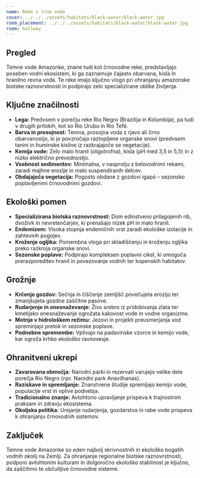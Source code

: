 ```yaml
---
name: Reke s črno vodo
cover: ../../../assets/habitats/black-water/black-water.jpg
room_placement: ../../../assets/habitats/black-water/black-water.jpg
room: hallway
---
```

## Pregled
Temne vode Amazonke, znane tudi kot črnovodne reke, predstavljajo poseben vodni ekosistem, ki ga zaznamuje čajasto obarvana, kisla in hranilno revna voda. Te reke imajo ključno vlogo pri ohranjanju amazonske biotske raznovrstnosti in podpirajo zelo specializirane oblike življenja.

## Ključne značilnosti
- **Lega:** Predvsem v porečju reke Rio Negro (Brazilija in Kolumbija), pa tudi v drugih pritokih, kot so Rio Urubu in Rio Tefé.
- **Barva in prosojnost:** Temna, prosojna voda z rjavo ali črno obarvanostjo, ki jo povzročajo raztopljene organske snovi (predvsem tanini in huminske kisline iz razkrajajoče se vegetacije).
- **Kemija vode:** Zelo malo hranil (oligotrofna), kisla (pH med 3,5 in 5,5) in z nizko električno prevodnostjo.
- **Vsebnost sedimentov:** Minimalna, v nasprotju z belovodnimi rekami, zaradi majhne erozije in malo suspendiranih delcev.
- **Obdajajoča vegetacija:** Pogosto obdane z gozdovi igapó – sezonsko poplavljenimi črnovodnimi gozdovi.

## Ekološki pomen
- **Specializirana biotska raznovrstnost:** Dom edinstveno prilagojenih rib, dvoživk in nevretenčarjev, ki prenašajo nizek pH in malo hranil.
- **Endemizem:** Visoka stopnja endemičnih vrst zaradi ekološke izolacije in zahtevnih pogojev.
- **Kroženje ogljika:** Pomembna vloga pri skladiščenju in kroženju ogljika preko razkroja organske snovi.
- **Sezonske poplave:** Podpirajo kompleksen poplavni cikel, ki omogoča prerazporeditev hranil in povezovanje vodnih ter kopenskih habitatov.

## Grožnje
- **Krčenje gozdov:** Sečnja in čiščenje zemljišč povečujeta erozijo ter zmanjšujeta gozdne zaščitne pasove.
- **Rudarjenje in onesnaževanje:** Živo srebro iz pridobivanja zlata ter kmetijsko onesnaževanje ogrožata kakovost vode in vodne organizme.
- **Motnje v hidrološkem režimu:** Jezovi in projekti preusmerjanja vod spreminjajo pretok in sezonske poplave.
- **Podnebne spremembe:** Vplivajo na padavinske vzorce in kemijo vode, kar ogroža krhko ekološko ravnovesje.

## Ohranitveni ukrepi
- **Zavarovana območja:** Narodni parki in rezervati varujejo velike dele porečja Rio Negro (npr. Narodni park Anavilhanas).
- **Raziskave in spremljanje:** Znanstvene študije spremljajo kemijo vode, populacije vrst in vplive podnebja.
- **Tradicionalno znanje:** Avtohtono upravljanje prispeva k trajnostnim praksam in zdravju ekosistema.
- **Okoljska politika:** Urejanje rudarjenja, gozdarstva in rabe vode prispeva k ohranjanju črnovodnih sistemov.

## Zaključek
Temne vode Amazonke so eden najbolj skrivnostnih in ekološko bogatih vodnih okolij na Zemlji. Za ohranjanje regionalne biotske raznovrstnosti, podporo avtohtonim kulturam in dolgoročno ekološko stabilnost je ključno, da zaščitimo te občutljive črnovodne sisteme.
